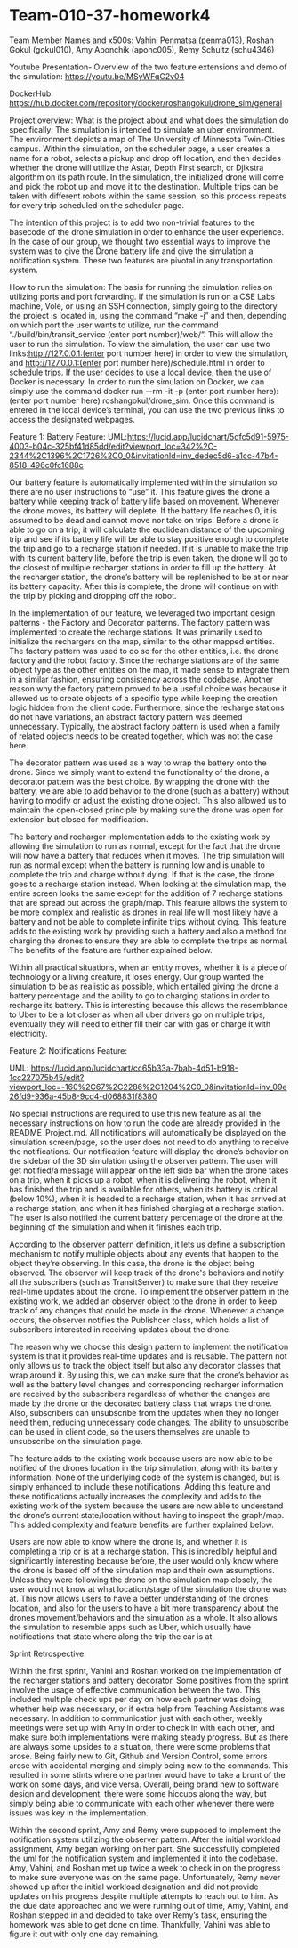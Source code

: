 # Team-010-37-homework4

Team Member Names and x500s:
Vahini Penmatsa (penma013),
Roshan Gokul (gokul010),
Amy Aponchik (aponc005),
Remy Schultz (schu4346)

Youtube Presentation- Overview of the two feature extensions and demo of the simulation: 
https://youtu.be/MSyWFqC2v04 

DockerHub: 
https://hub.docker.com/repository/docker/roshangokul/drone_sim/general

Project overview:
What is the project about and what does the simulation do specifically: 
The simulation is intended to simulate an uber environment. The environment depicts a map of The University of Minnesota Twin-Cities campus. Within the simulation, on the scheduler page, a user creates a name for a robot, selects a pickup and drop off location, and then decides whether the drone will utilize the Astar, Depth First search, or Djikstra algorithm on its path route. In the simulation, the initialized drone will come and pick the robot up and move it to the destination. Multiple trips can be taken with different robots within the same session, so this process repeats for every trip scheduled on the scheduler page. 

The intention of this project is to add two non-trivial features to the basecode of the drone simulation in order to enhance the user experience. In the case of our group, we thought two essential ways to improve the system was to give the Drone battery life and give the simulation a notification system. These two features are pivotal in any transportation system.

How to run the simulation:
The basis for running the simulation relies on utilizing ports and port forwarding. If the simulation is run on a CSE Labs machine, Vole, or using an SSH connection, simply going to the directory the project is located in, using the command “make -j” and then, depending on which port the user wants to utilize, run the command “./build/bin/transit_service (enter port number)/web/”. This will allow the user to run the simulation. To view the simulation, the user can use two links:http://127.0.0.1:(enter port number here) in order to view the simulation, and http://127.0.0.1:(enter port number here)/schedule.html in order to schedule trips. If the user decides to use a local device, then the use of Docker is necessary. In order to run the simulation on Docker, we can simply use the command docker run --rm -it -p (enter port number here):(enter port number here) roshangokul/drone_sim.  Once this command is entered in the local device’s terminal, you can use the two previous links to access the designated webpages.



Feature 1: Battery Feature: 
UML:https://lucid.app/lucidchart/5dfc5d91-5975-4003-b04c-325bf41d85dd/edit?viewport_loc=342%2C-2344%2C1396%2C1726%2C0_0&invitationId=inv_dedec5d6-a1cc-47b4-8518-496c0fc1688c

Our battery feature is automatically implemented within the simulation so there are no user instructions to “use” it. This feature gives the drone a battery while keeping track of battery life based on movement. Whenever the drone moves, its battery will deplete. If the battery life reaches 0, it is assumed to be dead and cannot move nor take on trips. Before a drone is able to go on a trip, it will calculate the euclidean distance of the upcoming trip and see if its battery life will be able to stay positive enough to complete the trip and go to a recharge station if needed. If it is unable to make the trip with its current battery life, before the trip is even taken, the drone will go to the closest of multiple recharger stations in order to fill up the battery. At the recharger station, the drone’s battery will be replenished to be at or near its battery capacity. After this is complete, the drone will continue on with the trip by picking and dropping off the robot. 

In the implementation of our feature, we leveraged two important design patterns - the Factory and Decorator patterns. The factory pattern was implemented to create the recharge stations. It was primarily used to initialize the rechargers on the map, similar to the other mapped entities. The factory pattern was used to do so for the other entities, i.e. the drone factory and the robot factory. Since the recharge stations are of the same object type as the other entities on the map, it made sense to integrate them in a similar fashion, ensuring consistency across the codebase. Another reason why the factory pattern proved to be a useful choice was because it allowed us to create objects of a specific type while keeping the creation logic hidden from the client code. Furthermore, since the recharge stations do not have variations, an abstract factory pattern was deemed unnecessary. Typically, the abstract factory pattern is used when a family of related objects needs to be created together, which was not the case here. 

The decorator pattern was used as a way to wrap the battery onto the drone. Since we simply want to extend the functionality of the drone, a decorator pattern was the best choice. By wrapping the drone with the battery, we are able to add behavior to the drone (such as a battery) without having to modify or adjust the existing drone object. This also allowed us to maintain the open-closed principle by making sure the drone was open for extension but closed for modification. 

The battery and recharger implementation adds to the existing work by allowing the simulation to run as normal, except for the fact that the drone will now have a battery that reduces when it moves. The trip simulation will run as normal except when the battery is running low and is unable to complete the trip and charge without dying. If that is the case, the drone goes to a recharge station instead. When looking at the simulation map, the entire screen looks the same except for the addition of 7 recharge stations that are spread out across the graph/map. This feature allows the system to be more complex and realistic as drones in real life will most likely have a battery and not be able to complete infinite trips without dying. This feature adds to the existing work by providing such a battery and also a method for charging the drones to ensure they are able to complete the trips as normal. The benefits of the feature are further explained below. 

Within all practical situations, when an entity moves,  whether it is a piece of technology or a living creature, it loses energy. Our group wanted the simulation to be as realistic as possible, which entailed giving the drone a battery percentage and the ability to go to charging stations in order to recharge its battery. This is interesting because this allows the resemblance to Uber to be a lot closer as when all uber drivers go on multiple trips, eventually they will need to either fill their car with gas or charge it with electricity.
	
Feature 2: Notifications Feature:

UML:
https://lucid.app/lucidchart/cc65b33a-7bab-4d51-b918-1cc227075b45/edit?viewport_loc=-160%2C67%2C2286%2C1204%2C0_0&invitationId=inv_09e26fd9-936a-45b8-9cd4-d068831f8380

 No special instructions are required to use this new feature as all the necessary instructions on how to run the code are already provided in the README_Project.md. All notifications will automatically be displayed on the simulation screen/page, so the user does not need to do anything to receive the notifications. Our notification feature will display the drone’s behavior on the sidebar of the 3D simulation using the observer pattern. The user will get notified/a message will appear on the left side bar when the drone takes on a trip, when it picks up a robot, when it is delivering the robot, when it has finished the trip and is available for others, when its battery is critical (below 10%), when it is headed to a recharge station, when it has arrived at a recharge station, and when it has finished charging at a recharge station. The user is also notified the current battery percentage of the drone at the beginning of the simulation and when it finishes each trip. 

According to the observer pattern definition, it lets us define a subscription mechanism to notify multiple objects about any events that happen to the object they’re observing. In this case, the drone is the object being observed. The observer will keep track of the drone's behaviors and notify all the subscribers (such as TransitServer) to make sure that they receive real-time updates about the drone. To implement the observer pattern in the existing work, we added an observer object to the drone in order to keep track of any changes that could be made in the drone. Whenever a change occurs, the observer notifies the Publishcer class, which holds a list of subscribers interested in receiving updates about the drone. 
 
The reason why we choose this design pattern to implement the notification system is that it provides real-time updates and is reusable. The pattern not only allows us to track the object itself but also any decorator classes that wrap around it. By using this, we can make sure that the drone’s behavior as well as the battery level changes and corresponding recharger information are received by the subscribers regardless of whether the changes are made by the drone or the decorated battery class that wraps the drone. Also, subscribers can unsubscribe from the updates when they no longer need them, reducing unnecessary code changes. The ability to unsubscribe can be used in client code, so the users themselves are unable to unsubscribe on the simulation page. 

The feature adds to the existing work because users are now able to be notified of the drones location in the trip simulation, along with its battery information. None of the underlying code of the system is changed, but is simply enhanced to include these notifications. Adding this feature and these notifications actually increases the complexity and adds to the existing work of the system because the users are now able to understand the drone’s current state/location without having to inspect the graph/map. This added complexity and feature benefits are further explained below. 

Users are now able to know where the drone is, and whether it is completing a trip or is at a recharge station. This is incredibly helpful and significantly interesting because before, the user would only know where the drone is based off of the simulation map and their own assumptions. Unless they were following the drone on the simulation map closely, the user would not know at what location/stage of the simulation the drone was at. This now allows users to have a better understanding of the drones location, and also for the users to have a bit more transparency about the drones movement/behaviors and the simulation as a whole. It also allows the simulation to resemble apps such as Uber, which usually have notifications that state where along the trip the car is at. 

Sprint Retrospective:

Within the first sprint, Vahini and Roshan worked on the implementation of the recharger stations and battery decorator. Some positives from the sprint involve the usage of effective communication between the two. This included multiple check ups per day on how each partner was doing, whether help was necessary, or if extra help from Teaching Assistants was necessary. In addition to communication just with each other, weekly meetings were set up with Amy in order to check in with each other, and make sure both implementations were making steady progress. But as there are always some upsides to a situation, there were some problems that arose. Being fairly new to Git, Github and Version Control, some errors arose with accidental merging and simply being new to the commands. This resulted in some stints where one partner would have to take a brunt of the work on some days, and vice versa. Overall, being brand new to software design and development, there were some hiccups along the way, but simply being able to communicate with each other whenever there were issues was key in the implementation. 

Within the second sprint, Amy and Remy were supposed to implement the notification system utilizing the observer pattern. After the initial workload assignment, Amy began working on her part. She successfully completed the uml for the notification system and implemented it into the codebase. Amy, Vahini, and Roshan met up twice a week to check in on the progress to make sure everyone was on the same page. Unfortunately, Remy never showed up after the initial workload designation and did not provide updates on his progress despite multiple attempts to reach out to him. As the due date approached and we were running out of time, Amy, Vahini, and Roshan stepped in and decided to take over Remy’s task, ensuring the homework was able to get done on time. Thankfully, Vahini was able to figure it out with only one day remaining.



